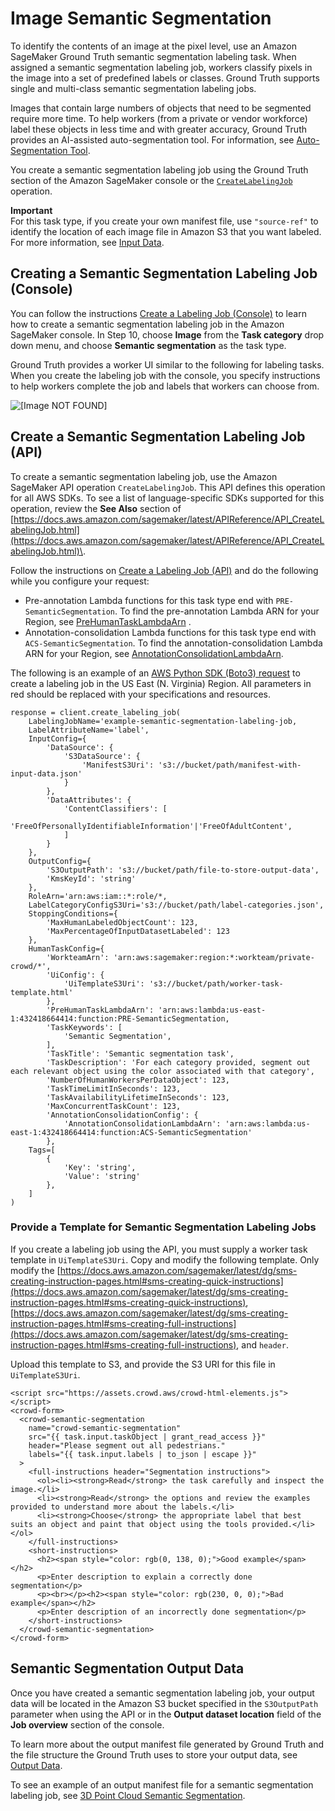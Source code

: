 # Image Semantic Segmentation<a name="sms-semantic-segmentation"></a>

To identify the contents of an image at the pixel level, use an Amazon SageMaker Ground Truth semantic segmentation labeling task\. When assigned a semantic segmentation labeling job, workers classify pixels in the image into a set of predefined labels or classes\. Ground Truth supports single and multi\-class semantic segmentation labeling jobs\.

Images that contain large numbers of objects that need to be segmented require more time\. To help workers \(from a private or vendor workforce\) label these objects in less time and with greater accuracy, Ground Truth provides an AI\-assisted auto\-segmentation tool\. For information, see [Auto\-Segmentation Tool](sms-auto-segmentation.md)\.

You create a semantic segmentation labeling job using the Ground Truth section of the Amazon SageMaker console or the [ `CreateLabelingJob`](https://docs.aws.amazon.com/sagemaker/latest/APIReference/API_CreateLabelingJob.html) operation\. 

**Important**  
For this task type, if you create your own manifest file, use `"source-ref"` to identify the location of each image file in Amazon S3 that you want labeled\. For more information, see [Input Data](sms-data-input.md)\.

## Creating a Semantic Segmentation Labeling Job \(Console\)<a name="sms-creating-ss-labeling-job-console"></a>

You can follow the instructions [Create a Labeling Job \(Console\)](sms-create-labeling-job-console.md) to learn how to create a semantic segmentation labeling job in the Amazon SageMaker console\. In Step 10, choose **Image** from the **Task category** drop down menu, and choose **Semantic segmentation** as the task type\. 

Ground Truth provides a worker UI similar to the following for labeling tasks\. When you create the labeling job with the console, you specify instructions to help workers complete the job and labels that workers can choose from\. 

![\[Image NOT FOUND\]](http://docs.aws.amazon.com/sagemaker/latest/dg/images/semantic_segmentation_sample.gif)

## Create a Semantic Segmentation Labeling Job \(API\)<a name="sms-creating-ss-labeling-job-api"></a>

To create a semantic segmentation labeling job, use the Amazon SageMaker API operation `CreateLabelingJob`\. This API defines this operation for all AWS SDKs\. To see a list of language\-specific SDKs supported for this operation, review the **See Also** section of [https://docs.aws.amazon.com/sagemaker/latest/APIReference/API_CreateLabelingJob.html](https://docs.aws.amazon.com/sagemaker/latest/APIReference/API_CreateLabelingJob.html)\.

Follow the instructions on [Create a Labeling Job \(API\)](sms-create-labeling-job-api.md) and do the following while you configure your request: 
+ Pre\-annotation Lambda functions for this task type end with `PRE-SemanticSegmentation`\. To find the pre\-annotation Lambda ARN for your Region, see [PreHumanTaskLambdaArn](https://docs.aws.amazon.com/sagemaker/latest/dg/API_HumanTaskConfig.html#SageMaker-Type-HumanTaskConfig-PreHumanTaskLambdaArn) \. 
+ Annotation\-consolidation Lambda functions for this task type end with `ACS-SemanticSegmentation`\. To find the annotation\-consolidation Lambda ARN for your Region, see [AnnotationConsolidationLambdaArn](https://docs.aws.amazon.com/sagemaker/latest/dg/API_AnnotationConsolidationConfig.html#SageMaker-Type-AnnotationConsolidationConfig-AnnotationConsolidationLambdaArn)\. 

The following is an example of an [AWS Python SDK \(Boto3\) request](https://boto3.amazonaws.com/v1/documentation/api/latest/reference/services/sagemaker.html#SageMaker.Client.create_labeling_job) to create a labeling job in the US East \(N\. Virginia\) Region\. All parameters in red should be replaced with your specifications and resources\. 

```
response = client.create_labeling_job(
    LabelingJobName='example-semantic-segmentation-labeling-job,
    LabelAttributeName='label',
    InputConfig={
        'DataSource': {
            'S3DataSource': {
                'ManifestS3Uri': 's3://bucket/path/manifest-with-input-data.json'
            }
        },
        'DataAttributes': {
            'ContentClassifiers': [
                'FreeOfPersonallyIdentifiableInformation'|'FreeOfAdultContent',
            ]
        }
    },
    OutputConfig={
        'S3OutputPath': 's3://bucket/path/file-to-store-output-data',
        'KmsKeyId': 'string'
    },
    RoleArn='arn:aws:iam::*:role/*,
    LabelCategoryConfigS3Uri='s3://bucket/path/label-categories.json',
    StoppingConditions={
        'MaxHumanLabeledObjectCount': 123,
        'MaxPercentageOfInputDatasetLabeled': 123
    },
    HumanTaskConfig={
        'WorkteamArn': 'arn:aws:sagemaker:region:*:workteam/private-crowd/*',
        'UiConfig': {
            'UiTemplateS3Uri': 's3://bucket/path/worker-task-template.html'
        },
        'PreHumanTaskLambdaArn': 'arn:aws:lambda:us-east-1:432418664414:function:PRE-SemanticSegmentation,
        'TaskKeywords': [
            'Semantic Segmentation',
        ],
        'TaskTitle': 'Semantic segmentation task',
        'TaskDescription': 'For each category provided, segment out each relevant object using the color associated with that category',
        'NumberOfHumanWorkersPerDataObject': 123,
        'TaskTimeLimitInSeconds': 123,
        'TaskAvailabilityLifetimeInSeconds': 123,
        'MaxConcurrentTaskCount': 123,
        'AnnotationConsolidationConfig': {
            'AnnotationConsolidationLambdaArn': 'arn:aws:lambda:us-east-1:432418664414:function:ACS-SemanticSegmentation'
        },
    Tags=[
        {
            'Key': 'string',
            'Value': 'string'
        },
    ]
)
```

### Provide a Template for Semantic Segmentation Labeling Jobs<a name="sms-create-labeling-job-ss-api-template"></a>

If you create a labeling job using the API, you must supply a worker task template in `UiTemplateS3Uri`\. Copy and modify the following template\. Only modify the [https://docs.aws.amazon.com/sagemaker/latest/dg/sms-creating-instruction-pages.html#sms-creating-quick-instructions](https://docs.aws.amazon.com/sagemaker/latest/dg/sms-creating-instruction-pages.html#sms-creating-quick-instructions), [https://docs.aws.amazon.com/sagemaker/latest/dg/sms-creating-instruction-pages.html#sms-creating-full-instructions](https://docs.aws.amazon.com/sagemaker/latest/dg/sms-creating-instruction-pages.html#sms-creating-full-instructions), and `header`\. 

Upload this template to S3, and provide the S3 URI for this file in `UiTemplateS3Uri`\.

```
<script src="https://assets.crowd.aws/crowd-html-elements.js"></script>
<crowd-form>
  <crowd-semantic-segmentation
    name="crowd-semantic-segmentation"
    src="{{ task.input.taskObject | grant_read_access }}"
    header="Please segment out all pedestrians."
    labels="{{ task.input.labels | to_json | escape }}"
  >
    <full-instructions header="Segmentation instructions">
      <ol><li><strong>Read</strong> the task carefully and inspect the image.</li>
      <li><strong>Read</strong> the options and review the examples provided to understand more about the labels.</li>
      <li><strong>Choose</strong> the appropriate label that best suits an object and paint that object using the tools provided.</li></ol>
    </full-instructions>
    <short-instructions>
      <h2><span style="color: rgb(0, 138, 0);">Good example</span></h2>
      <p>Enter description to explain a correctly done segmentation</p>
      <p><br></p><h2><span style="color: rgb(230, 0, 0);">Bad example</span></h2>
      <p>Enter description of an incorrectly done segmentation</p>
    </short-instructions>
  </crowd-semantic-segmentation>
</crowd-form>
```

## Semantic Segmentation Output Data<a name="sms-ss-ouput-data"></a>

Once you have created a semantic segmentation labeling job, your output data will be located in the Amazon S3 bucket specified in the `S3OutputPath` parameter when using the API or in the **Output dataset location** field of the **Job overview** section of the console\. 

To learn more about the output manifest file generated by Ground Truth and the file structure the Ground Truth uses to store your output data, see [Output Data](sms-data-output.md)\. 

To see an example of an output manifest file for a semantic segmentation labeling job, see [3D Point Cloud Semantic Segmentation](sms-data-output.md#sms-output-point-cloud-segmentation)\.